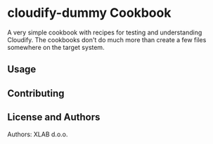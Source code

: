 cloudify-dummy Cookbook
=======================

A very simple cookbook with recipes for testing and understanding Cloudify. The cookbooks don't do much more than create a few files somewhere on the target system.


Usage
-----



Contributing
------------

License and Authors
-------------------
Authors: XLAB d.o.o.

